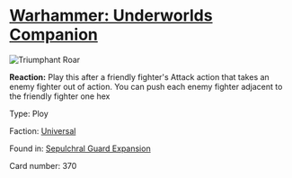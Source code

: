 # [Warhammer: Underworlds Companion](https://guidokessels.github.io/wh-underworlds)

  

![Triumphant Roar](https://warhammerunderworlds.com/wp-content/uploads/sites/6/2017/12/370_ENG-Triumphant-Roar.png)

<b>Reaction:</b> Play this after a friendly fighter's Attack action that takes an enemy fighter out of action. You can push each enemy fighter adjacent to the friendly fighter one hex

Type: Ploy

Faction: [Universal](https://guidokessels.github.io/wh-underworlds/factions/universal)

Found in: [Sepulchral Guard Expansion](https://guidokessels.github.io/wh-underworlds/locations/sepulchral-guard-expansion)

Card number: 370
